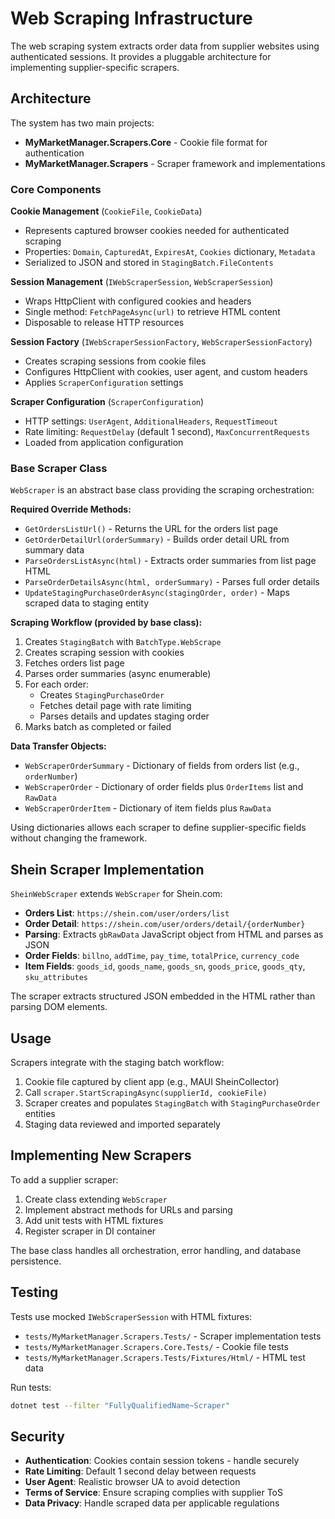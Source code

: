 # Web Scraping Infrastructure

The web scraping system extracts order data from supplier websites using authenticated sessions. It provides a pluggable architecture for implementing supplier-specific scrapers.

## Architecture

The system has two main projects:

- **MyMarketManager.Scrapers.Core** - Cookie file format for authentication
- **MyMarketManager.Scrapers** - Scraper framework and implementations

### Core Components

**Cookie Management** (`CookieFile`, `CookieData`)
- Represents captured browser cookies needed for authenticated scraping
- Properties: `Domain`, `CapturedAt`, `ExpiresAt`, `Cookies` dictionary, `Metadata`
- Serialized to JSON and stored in `StagingBatch.FileContents`

**Session Management** (`IWebScraperSession`, `WebScraperSession`)
- Wraps HttpClient with configured cookies and headers
- Single method: `FetchPageAsync(url)` to retrieve HTML content
- Disposable to release HTTP resources

**Session Factory** (`IWebScraperSessionFactory`, `WebScraperSessionFactory`)
- Creates scraping sessions from cookie files
- Configures HttpClient with cookies, user agent, and custom headers
- Applies `ScraperConfiguration` settings

**Scraper Configuration** (`ScraperConfiguration`)
- HTTP settings: `UserAgent`, `AdditionalHeaders`, `RequestTimeout`
- Rate limiting: `RequestDelay` (default 1 second), `MaxConcurrentRequests`
- Loaded from application configuration

### Base Scraper Class

`WebScraper` is an abstract base class providing the scraping orchestration:

**Required Override Methods:**
- `GetOrdersListUrl()` - Returns the URL for the orders list page
- `GetOrderDetailUrl(orderSummary)` - Builds order detail URL from summary data
- `ParseOrdersListAsync(html)` - Extracts order summaries from list page HTML
- `ParseOrderDetailsAsync(html, orderSummary)` - Parses full order details
- `UpdateStagingPurchaseOrderAsync(stagingOrder, order)` - Maps scraped data to staging entity

**Scraping Workflow (provided by base class):**
1. Creates `StagingBatch` with `BatchType.WebScrape`
2. Creates scraping session with cookies
3. Fetches orders list page
4. Parses order summaries (async enumerable)
5. For each order:
   - Creates `StagingPurchaseOrder` 
   - Fetches detail page with rate limiting
   - Parses details and updates staging order
6. Marks batch as completed or failed

**Data Transfer Objects:**
- `WebScraperOrderSummary` - Dictionary of fields from orders list (e.g., `orderNumber`)
- `WebScraperOrder` - Dictionary of order fields plus `OrderItems` list and `RawData`
- `WebScraperOrderItem` - Dictionary of item fields plus `RawData`

Using dictionaries allows each scraper to define supplier-specific fields without changing the framework.

## Shein Scraper Implementation

`SheinWebScraper` extends `WebScraper` for Shein.com:

- **Orders List**: `https://shein.com/user/orders/list`
- **Order Detail**: `https://shein.com/user/orders/detail/{orderNumber}`
- **Parsing**: Extracts `gbRawData` JavaScript object from HTML and parses as JSON
- **Order Fields**: `billno`, `addTime`, `pay_time`, `totalPrice`, `currency_code`
- **Item Fields**: `goods_id`, `goods_name`, `goods_sn`, `goods_price`, `goods_qty`, `sku_attributes`

The scraper extracts structured JSON embedded in the HTML rather than parsing DOM elements.

## Usage

Scrapers integrate with the staging batch workflow:

1. Cookie file captured by client app (e.g., MAUI SheinCollector)
2. Call `scraper.StartScrapingAsync(supplierId, cookieFile)`
3. Scraper creates and populates `StagingBatch` with `StagingPurchaseOrder` entities
4. Staging data reviewed and imported separately

## Implementing New Scrapers

To add a supplier scraper:

1. Create class extending `WebScraper`
2. Implement abstract methods for URLs and parsing
3. Add unit tests with HTML fixtures
4. Register scraper in DI container

The base class handles all orchestration, error handling, and database persistence.

## Testing

Tests use mocked `IWebScraperSession` with HTML fixtures:

- `tests/MyMarketManager.Scrapers.Tests/` - Scraper implementation tests
- `tests/MyMarketManager.Scrapers.Core.Tests/` - Cookie file tests
- `tests/MyMarketManager.Scrapers.Tests/Fixtures/Html/` - HTML test data

Run tests:
```bash
dotnet test --filter "FullyQualifiedName~Scraper"
```

## Security

- **Authentication**: Cookies contain session tokens - handle securely
- **Rate Limiting**: Default 1 second delay between requests
- **User Agent**: Realistic browser UA to avoid detection
- **Terms of Service**: Ensure scraping complies with supplier ToS
- **Data Privacy**: Handle scraped data per applicable regulations

